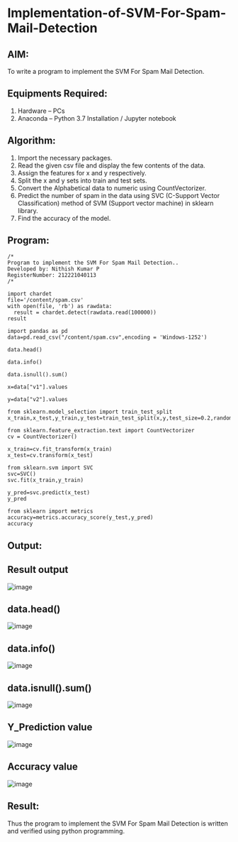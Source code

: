 # Implementation-of-SVM-For-Spam-Mail-Detection

## AIM:
To write a program to implement the SVM For Spam Mail Detection.

## Equipments Required:
1. Hardware – PCs
2. Anaconda – Python 3.7 Installation / Jupyter notebook

## Algorithm:
1. Import the necessary packages.  
2. Read the given csv file and display the few contents of the data.  
3. Assign the features for x and y respectively.  
4. Split the x and y sets into train and test sets.  
5. Convert the Alphabetical data to numeric using CountVectorizer.  
6. Predict the number of spam in the data using SVC (C-Support Vector Classification) method of SVM (Support vector machine) in sklearn library.  
7. Find the accuracy of the model.  

## Program:
```
/*
Program to implement the SVM For Spam Mail Detection..
Developed by: Nithish Kumar P
RegisterNumber: 212221040113
/*
```
```
import chardet
file='/content/spam.csv'
with open(file, 'rb') as rawdata:
  result = chardet.detect(rawdata.read(100000))
result

import pandas as pd
data=pd.read_csv("/content/spam.csv",encoding = 'Windows-1252')

data.head()

data.info()

data.isnull().sum()

x=data["v1"].values

y=data["v2"].values

from sklearn.model_selection import train_test_split
x_train,x_test,y_train,y_test=train_test_split(x,y,test_size=0.2,random_state=0)

from sklearn.feature_extraction.text import CountVectorizer
cv = CountVectorizer()

x_train=cv.fit_transform(x_train)
x_test=cv.transform(x_test)

from sklearn.svm import SVC
svc=SVC()
svc.fit(x_train,y_train)

y_pred=svc.predict(x_test)
y_pred

from sklearn import metrics
accuracy=metrics.accuracy_score(y_test,y_pred)
accuracy

```

## Output:

## Result output
![image](https://github.com/NaveenKumar-008/Implementation-of-SVM-For-Spam-Mail-Detection/assets/128135244/12246155-f224-4195-9c0f-52d01289101c)

## data.head()
![image](https://github.com/NaveenKumar-008/Implementation-of-SVM-For-Spam-Mail-Detection/assets/128135244/b136f38b-4c8b-4d66-9302-011a5b38d0b4)

## data.info()
![image](https://github.com/NaveenKumar-008/Implementation-of-SVM-For-Spam-Mail-Detection/assets/128135244/3f3bc59d-1d10-488a-9710-ea5a8b1331b6)

## data.isnull().sum()
![image](https://github.com/NaveenKumar-008/Implementation-of-SVM-For-Spam-Mail-Detection/assets/128135244/be82fc43-2f15-478f-984c-99c5c722c899)

## Y_Prediction value
![image](https://github.com/NaveenKumar-008/Implementation-of-SVM-For-Spam-Mail-Detection/assets/128135244/ebb56a0d-0520-4391-b058-fb13f1b90fa4)

## Accuracy value
![image](https://github.com/NaveenKumar-008/Implementation-of-SVM-For-Spam-Mail-Detection/assets/128135244/50ac4474-4fd2-4749-b47c-f826df76b608)

## Result:
Thus the program to implement the SVM For Spam Mail Detection is written and verified using python programming.
